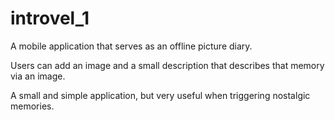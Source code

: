 # introvel_1

A mobile application that serves as an offline picture diary. 

Users can add an image and a small description that describes that memory via an image.

A small and simple application, but very useful when triggering nostalgic memories.
